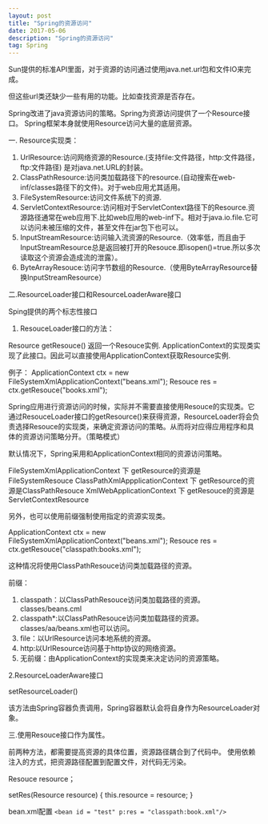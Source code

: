 ```yaml
---
layout: post
title: "Spring的资源访问"
date: 2017-05-06
description: "Spring的资源访问"
tag: Spring
---
```


Sun提供的标准API里面，对于资源的访问通过使用java.net.url包和文件IO来完成。

但这些url类还缺少一些有用的功能。比如查找资源是否存在。

Spring改进了java资源访问的策略。Spring为资源访问提供了一个Resource接口。
Spring框架本身就使用Resource访问大量的底层资源。

一. Resource实现类：

1. UrlResource:访问网络资源的Resource.(支持file:文件路径，http:文件路径，ftp:文件路径)
	是对java.net.URL的封装。
2. ClassPathResource:访问类加载路径下的resource.(自动搜索在web-inf/classes路径下的文件)。对于web应用尤其适用。
3. FileSystemResource:访问文件系统下的资源.
4. ServletContextResource:访问相对于ServletContext路径下的Resource.资源路径通常在web应用下.比如web应用的web-inf下。相对于java.io.file.它可以访问未被压缩的文件，甚至文件在jar包下也可以。
5. InputStreamResource:访问输入流资源的Resource.（效率低，而且由于InputStreamResource总是返回被打开的Resouce.即isopen()=true.所以多次读取这个资源会造成流的泄露）。
6. ByteArrayResouce:访问字节数组的Resource.（使用ByteArrayResource替换InputStreamResource）

二.ResourceLoader接口和ResourceLoaderAware接口

Sping提供的两个标志性接口

1. ResouceLoader接口的方法：

Resource getResouce() 返回一个Resouce实例.
ApplicationContext的实现类实现了此接口。因此可以直接使用ApplicationContext获取Resource实例.

例子：
ApplicationContext ctx = new FileSystemXmlApplicationContext("beans.xml");
Resouce res = ctx.getResouce("books.xml");

Spring应用进行资源访问的时候，实际并不需要直接使用Resouce的实现类。它通过ResouceLoader接口的getResource()来获得资源，ResourceLoader将会负责选择Resouce的实现类，来确定资源访问的策略。从而将对应得应用程序和具体的资源访问策略分开。（策略模式）

默认情况下，Spring采用和ApplicationContext相同的资源访问策略。

FileSystemXmlApplicationContext 下 getResource的资源是FileSystemResouce
ClassPathXmlAppplicationContext 下 getResource的资源是ClassPathResouce
XmlWebApplicationContext 下 getResouce的资源是 ServletContextResource

另外，也可以使用前缀强制使用指定的资源实现类。

ApplicationContext ctx = new FileSystemXmlApplicationContext("beans.xml");
Resouce res = ctx.getResouce("classpath:books.xml");

这种情况将使用ClassPathResouce访问类加载路径的资源。

前缀：

1. classpath：以ClassPathResouce访问类加载路径的资源。classes/beans.cml
2. classpath*:以ClassPathResouce访问类加载路径的资源。classes/aa/beans.xml也可以访问。
3. file：以UrlResource访问本地系统的资源。
4. http:以UrlResource访问基于http协议的网络资源。
5. 无前缀：由ApplicationContext的实现类来决定访问的资源策略。


2.ResourceLoaderAware接口


setResourceLoader()

该方法由Spring容器负责调用，Spring容器默认会将自身作为ResourceLoader对象。

三.使用Resouce接口作为属性。

前两种方法，都需要提高资源的具体位置，资源路径耦合到了代码中。
使用依赖注入的方式，把资源路径配置到配置文件，对代码无污染。

Resouce resource；

setRes(Resource resource) {
	this.resource = resource;
}

bean.xml配置
```<bean id = "test" p:res = "classpath:book.xml"/>```






